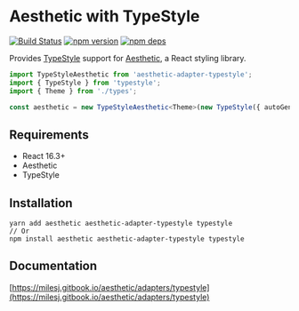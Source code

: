 # Aesthetic with TypeStyle

[![Build Status](https://travis-ci.org/milesj/aesthetic.svg?branch=master)](https://travis-ci.org/milesj/aesthetic)
[![npm version](https://badge.fury.io/js/aesthetic-adapter-typestyle.svg)](https://www.npmjs.com/package/aesthetic-adapter-typestyle)
[![npm deps](https://david-dm.org/milesj/aesthetic.svg?path=packages/adapter-typestyle)](https://www.npmjs.com/package/aesthetic-adapter-typestyle)

Provides [TypeStyle](https://github.com/threepointone/typestyle) support for
[Aesthetic](https://github.com/milesj/aesthetic), a React styling library.

```ts
import TypeStyleAesthetic from 'aesthetic-adapter-typestyle';
import { TypeStyle } from 'typestyle';
import { Theme } from './types';

const aesthetic = new TypeStyleAesthetic<Theme>(new TypeStyle({ autoGenerateTag: true }), options);
```

## Requirements

- React 16.3+
- Aesthetic
- TypeStyle

## Installation

```
yarn add aesthetic aesthetic-adapter-typestyle typestyle
// Or
npm install aesthetic aesthetic-adapter-typestyle typestyle
```

## Documentation

[https://milesj.gitbook.io/aesthetic/adapters/typestyle](https://milesj.gitbook.io/aesthetic/adapters/typestyle)
